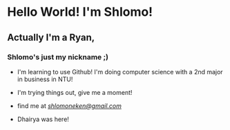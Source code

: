 # Hello World! I'm Shlomo!
## Actually I'm a Ryan,
### Shlomo's just my nickname ;)

- I'm learning to use Github! I'm doing computer science with a 2nd major in business in NTU!

- I'm trying things out, give me a moment!

- find me at *shlomoneken@gmail.com*

- Dhairya was here!
